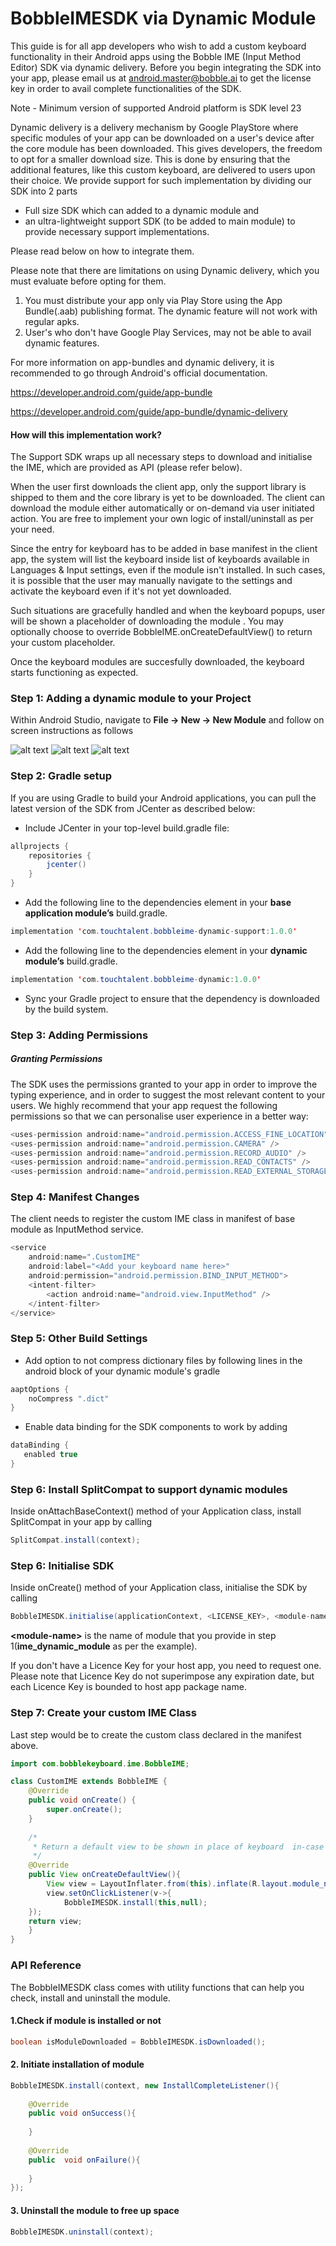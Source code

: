 # BobbleIMESDK via Dynamic Module

This guide is for all app developers who wish to add a custom keyboard functionality in their Android apps using the Bobble IME (Input Method Editor) SDK via dynamic delivery. Before you begin integrating the SDK into your app, please email us at android.master@bobble.ai to get the license key in order to avail complete functionalities of the SDK.


Note - Minimum version of supported Android platform is SDK level 23

Dynamic delivery is a delivery mechanism by Google PlayStore where specific modules of your app can be downloaded on a user's device after the core module has been downloaded. This gives developers, the freedom to opt for a smaller download size. This is done by ensuring that the additional features, like this custom keyboard, are delivered to users upon their choice. We provide support for such implementation by dividing our SDK into 2 parts 

- Full size SDK which can added to a dynamic module and 
- an ultra-lightweight support SDK (to be added to main module) to provide necessary support implementations. 

Please read below on how to integrate them.

Please note that there are limitations on using Dynamic delivery, which you must evaluate before opting for them.
1. You must distribute your app only via Play Store using the App Bundle(.aab) publishing format. The dynamic feature will not work with regular apks.
2. User's who don't have Google Play Services, may not be able to avail dynamic features.

For more information on app-bundles and dynamic delivery, it is recommended to go through Android's official documentation.

https://developer.android.com/guide/app-bundle

https://developer.android.com/guide/app-bundle/dynamic-delivery

#### How will this implementation work?
The Support SDK wraps up all necessary steps to download and initialise the IME, which are provided as API (please refer below).

When the user first downloads the client app, only the support library is shipped to them and the core library is yet to be downloaded. The client can  download the module either automatically or on-demand via user initiated action. You are free to implement your own logic of install/uninstall as per your need.

Since the entry for keyboard has to be added in base manifest in the client app, the system will list the keyboard inside list of keyboards available in Languages & Input settings, even if the module isn't installed. In such cases, it is possible that the user may manually navigate to the settings and activate the keyboard even if it's not yet downloaded.

Such situations are gracefully handled and when the keyboard popups, user will be shown a placeholder of downloading the module . You may optionally choose to override BobbleIME.onCreateDefaultView() to return your custom placeholder.

Once the keyboard modules are succesfully downloaded, the keyboard starts functioning as expected.

### Step 1: Adding a dynamic module to your Project
Within Android Studio, navigate to **File -> New -> New Module** and follow on screen instructions as follows

![alt text](https://github.com/touchtalent/BobbleIMESDK/blob/dynamic_module/module1.png)
![alt text](https://github.com/touchtalent/BobbleIMESDK/blob/dynamic_module/module2.png)
![alt text](https://github.com/touchtalent/BobbleIMESDK/blob/dynamic_module/module3.png)

### Step 2: Gradle setup
If you are using Gradle to build your Android applications, you can pull the latest version of the SDK from JCenter as described below:

 - Include JCenter in your top-level build.gradle file:

```java
allprojects {
    repositories {
        jcenter()
    }
}
```
- Add the following line to the dependencies element in your **base application module’s** build.gradle.

```java
implementation 'com.touchtalent.bobbleime-dynamic-support:1.0.0'
```
- Add the following line to the dependencies element in your **dynamic module’s** build.gradle.

```java
implementation 'com.touchtalent.bobbleime-dynamic:1.0.0'
```

- Sync your Gradle project to ensure that the dependency is downloaded by the build system.


### Step 3: Adding Permissions
##### Granting Permissions

The SDK uses the permissions granted to your app in order to improve the typing experience, and in order to suggest the most relevant content to your users.
We highly recommend that your app request the following permissions so that we can personalise user experience in a better way:
```java
<uses-permission android:name="android.permission.ACCESS_FINE_LOCATION" />
<uses-permission android:name="android.permission.CAMERA" />
<uses-permission android:name="android.permission.RECORD_AUDIO" />
<uses-permission android:name="android.permission.READ_CONTACTS" />
<uses-permission android:name="android.permission.READ_EXTERNAL_STORAGE" />
```
    
    
### Step 4: Manifest Changes
The client needs to register the custom IME class in manifest of base module as InputMethod service.

```java
<service
    android:name=".CustomIME"
    android:label="<Add your keyboard name here>"
    android:permission="android.permission.BIND_INPUT_METHOD">
    <intent-filter>
        <action android:name="android.view.InputMethod" />
    </intent-filter>
</service>
```

### Step 5: Other Build Settings
- Add option to not compress dictionary files by following lines in the android block of your dynamic module's gradle
```java
aaptOptions {
	noCompress ".dict"
}
```

- Enable data binding for the SDK components to work by adding 
```java
dataBinding {
   enabled true
}
```

### Step 6: Install SplitCompat to support dynamic modules

Inside onAttachBaseContext() method of your Application class, install SplitCompat in your app by calling
```java
SplitCompat.install(context); 
```

### Step 6: Initialise SDK

Inside onCreate() method of your Application class, initialise the SDK by calling
```java
BobbleIMESDK.initialise(applicationContext, <LICENSE_KEY>, <module-name>) 
```

**\<module-name>** is the name of module that you provide in step 1(**ime_dynamic_module** as per the example).

If you don't have a Licence Key for your host app, you need to request one. Please note that Licence Key do not superimpose any expiration date, but each Licence Key is bounded to host app package name.

### Step 7: Create your custom IME Class
Last step would be to create the custom class declared in the manifest above.
```java
import com.bobblekeyboard.ime.BobbleIME;

class CustomIME extends BobbleIME {
    @Override
    public void onCreate() {
        super.onCreate();
    }
    
    /*
     * Return a default view to be shown in place of keyboard  in-case the keyboard module hasn't yet been installed.
     */
    @Override
    public View onCreateDefaultView(){
        View view = LayoutInflater.from(this).inflate(R.layout.module_not_installed);
    	view.setOnClickListener(v->{
    		BobbleIMESDK.install(this,null);
	});
	return view;
    }
}
```

### API Reference
The BobbleIMESDK class comes with utility functions that can help you check, install and uninstall the module.

#### 1.Check if module is installed or not
```java
boolean isModuleDownloaded = BobbleIMESDK.isDownloaded();
```

#### 2. Initiate installation of module
```java
BobbleIMESDK.install(context, new InstallCompleteListener(){
	
	@Override
	public void onSuccess(){
	
	}
	
	@Override
	public  void onFailure(){
	
	}
});
```

#### 3. Uninstall the module to free up space
```java
BobbleIMESDK.uninstall(context);
```

